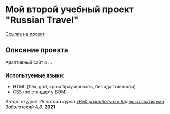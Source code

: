 # Мой второй учебный проект "Russian Travel"
[Ссылка на проект](https://zabolotskiyav.github.io/yet-another-project/index.html)

## Описание проекта
Адаптивный сайт о ...

### Используемые языки:
* HTML (flex, grid, кроссбраузерность, без адаптивности)
* CSS (по стандарту БЭМ)


_Автор: студент 28 потока курса [«Веб разработчик» Яндекс.Практикума](https://praktikum.yandex.ru/profile/web/) Заболотский А.В._
__2021__
